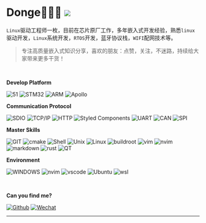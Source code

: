 # Donge🧑🏻‍💻 ![](https://visitor-badge.laobi.icu/badge?page_id=uniondong.uniondong.github.io)

`Linux`驱动工程师一枚，目前在芯片原厂工作，多年嵌入式开发经验，熟悉`linux`驱动开发，`Linux`系统开发，`RTOS`开发，蓝牙协议栈，`WIFI`配网技术等。 

> 专注高质量嵌入式知识分享，喜欢的朋友：点赞，关注，不迷路，持续给大家带来更多干货！

&nbsp;

**Develop Platform**

<p>
  <img alt="51" src="https://img.shields.io/badge/-51-45b8d8?style=flat-square&logo=42&logoColor=white" />
  <img alt="STM32" src="https://img.shields.io/badge/-STM32-000000?style=flat-square&logo=STMicroelectronics&logoColor=white" />
  <img alt="ARM"
    src="https://img.shields.io/badge/-ARM-007ACC?style=flat-square&logo=Arm&logoColor=white" />
  <img alt="Apollo"
    src="https://img.shields.io/badge/-SOC-311C87?style=flat-square&logo=society6&logoColor=white" />
</p>


**Communication Protocol**

<p>
    <img alt="SDIO" src="https://img.shields.io/badge/-SDIO-E10098?style=flat-square&logo=codio&logoColor=white" />
      <img alt="TCP/IP" src="https://img.shields.io/badge/-TCP/IP-ea2845?style=flat-square&logo=trpc&logoColor=white" />
 <img alt="HTTP" src="https://img.shields.io/badge/-HTTP-CC6699?style=flat-square&logo=aiohttp&logoColor=white" />
<img alt="Styled Components"
    src="https://img.shields.io/badge/-IIC-db7092?style=flat-square&logo=icq&logoColor=white" />
<img alt="UART" src="https://img.shields.io/badge/-UART-CB3837?style=flat-square&logo=dart&logoColor=white" />
<img alt="CAN" src="https://img.shields.io/badge/-CAN-E34F26?style=flat-square&logo=canonical&logoColor=white" />
<img alt="SPI"
    src="https://img.shields.io/badge/-SPI-EC4A3F?style=flat-square&logo=spinnaker&logoColor=white" />
</p>


**Master Skills**

<p>
    <img alt="GIT"
    src="https://img.shields.io/badge/-GIT-F7B93E?style=flat-square&logo=git&logoColor=black" />
    <img alt="cmake" src="https://img.shields.io/badge/-Cmake-50B3D0?style=flat-square&logo=cmake&logoColor=white" />
<img alt="Shell" src="https://img.shields.io/badge/-Shell-81A3F9?style=flat-square&logo=Shell&logoColor=white" />
<img alt="Unix" src="https://img.shields.io/badge/-Unix-5BA17F?style=flat-square&logo=nixos&logoColor=white" />
  <img alt="Linux"
    src="https://img.shields.io/badge/-Linux-13aa52?style=flat-square&logo=linux&logoColor=white" />
  <img alt="buildroot" src="https://img.shields.io/badge/-buildroot-000000?style=flat-square&logo=buildkite&logoColor=white" />
  <img alt="vim" src="https://img.shields.io/badge/-vim-EB543A?style=flat-square&logo=vim&logoColor=white" />
  <img alt="nvim" src="https://img.shields.io/badge/NeoVim-649047?style=flat-square&logo=neovim&logoColor=ffffff" />
      <img alt="markdown" src="https://img.shields.io/badge/-Markdown-61DAFB?style=flat-square&logo=markdown&logoColor=white" />
  <img alt="rust" src="https://img.shields.io/badge/-RUST-1793D1?style=flat-square&logo=rust&logoColor=white" />
  <img alt="QT" src="https://img.shields.io/badge/-QT-61DAFB?style=flat-square&logo=QT&logoColor=white" />
</p>


**Environment**

<p>
  <img alt="WINDOWS" src="https://img.shields.io/badge/-Windows-333?style=flat-square&logo=Windows&logoColor=white" />
  <img alt="nvim" src="https://img.shields.io/badge/NeoVim-649047?style=flat-square&logo=neovim&logoColor=ffffff" />
  <img alt="vscode" src="https://img.shields.io/badge/Visual%20Studio%20Code-blue?style=flat-square&logo=visual-studio-code&logoColor=ffffff" />
  <img alt="Ubuntu" src="https://img.shields.io/badge/-Ubuntu-DB652A?style=flat-square&logo=ubuntu&logoColor=white" />
  <img alt="wsl" src="https://img.shields.io/badge/-WSL-1793D1?style=flat-square&logo=slack&logoColor=white" />
</p>


&nbsp;

**Can you find me?**

<p><a href="https://uniondong.github.io/" target="_blank"><img alt="Github" src="https://img.shields.io/badge/GitHub-%2312100E.svg?&style=for-the-badge&logo=Github&logoColor=white" /></a> <a href="https://image-1305421143.cos.ap-nanjing.myqcloud.com/image/202210182220145.png" target="_blank"><img alt="Wechat" src="https://img.shields.io/badge/wechat-%231DA1F2.svg?&style=for-the-badge&logo=wechat&logoColor=green" /> 
</p>



---
